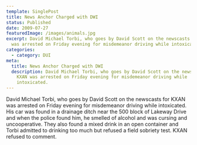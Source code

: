 ```yaml
---
template: SinglePost
title: News Anchor Charged with DWI
status: Published
date: 2009-07-27
featuredImage: /images/animals.jpg
excerpt: David Michael Torbi, who goes by David Scott on the newscasts for KXAN
  was arrested on Friday evening for misdemeanor driving while intoxicated.
categories:
  - category: DUI
meta:
  title: News Anchor Charged with DWI
  description: David Michael Torbi, who goes by David Scott on the newscasts for
    KXAN was arrested on Friday evening for misdemeanor driving while
    intoxicated.
---
```

<!--StartFragment-->

David Michael Torbi, who goes by David Scott on the newscasts for KXAN was arrested on Friday evening for misdemeanor driving while intoxicated. His car was found in a drainage ditch near the 500 block of Lakeway Drive and when the police found him, he smelled of alcohol and was cursing and uncooperative. They also found a mixed drink in an open container and Torbi admitted to drinking too much but refused a field sobriety test. KXAN refused to comment.

<!--EndFragment-->